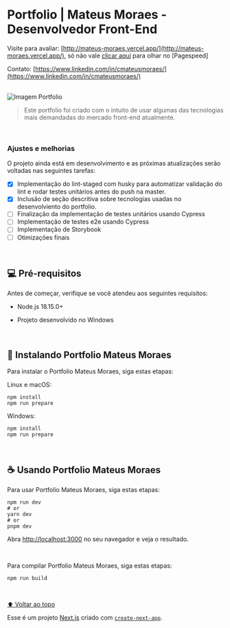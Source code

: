 # Portfolio | Mateus Moraes - Desenvolvedor Front-End

Visite para avaliar: [http://mateus-moraes.vercel.app/](http://mateus-moraes.vercel.app/), só não vale [clicar aqui](https://pagespeed.web.dev/analysis/http-mateus-moraes-vercel-app/8xn4ey20kg?form_factor=desktop) para olhar no [Pagespeed]

Contato: [https://www.linkedin.com/in/cmateusmoraes/](https://www.linkedin.com/in/cmateusmoraes/)

<br/>

<img src="https://mateus-moraes.vercel.app/image/jobs/portfolio.jpg" alt="Imagem Portfolio">

> Este portfolio foi criado com o intuito de usar algumas das tecnologias mais demandadas do mercado front-end atualmente.

<br/>

### Ajustes e melhorias

O projeto ainda está em desenvolvimento e as próximas atualizações serão voltadas nas seguintes tarefas:

- [x] Implementação do lint-staged com husky para automatizar validação do lint e rodar testes unitários antes do push na master.
- [x] Inclusão de seção descritiva sobre tecnologias usadas no desenvolviento do portfolio.
- [ ] Finalização da implementação de testes unitários usando Cypress
- [ ] Implementação de testes e2e usando Cypress
- [ ] Implementação de Storybook
- [ ] Otimizações finais

<br/>

## 💻 Pré-requisitos

Antes de começar, verifique se você atendeu aos seguintes requisitos:

* Node.js 18.15.0+

* Projeto desenvolvido no Windows
   

<br/>

## 🚀 Instalando Portfolio Mateus Moraes

Para instalar o Portfolio Mateus Moraes, siga estas etapas:

Linux e macOS:
```
npm install
npm run prepare
```

Windows:
```
npm install
npm run prepare
```

<br/>

## ☕ Usando Portfolio Mateus Moraes

Para usar Portfolio Mateus Moraes, siga estas etapas:

```
npm run dev
# or
yarn dev
# or
pnpm dev
```
Abra [http://localhost:3000](http://localhost:3000) no seu navegador e veja o resultado.

<br/>

Para compilar Portfolio Mateus Moraes, siga estas etapas:

```
npm run build
```

<br/>

[⬆ Voltar ao topo](#portfolio-mateus-moraes-2023)<br>

Esse é um projeto [Next.js](https://nextjs.org/) criado com [`create-next-app`](https://github.com/vercel/next.js/tree/canary/packages/create-next-app).